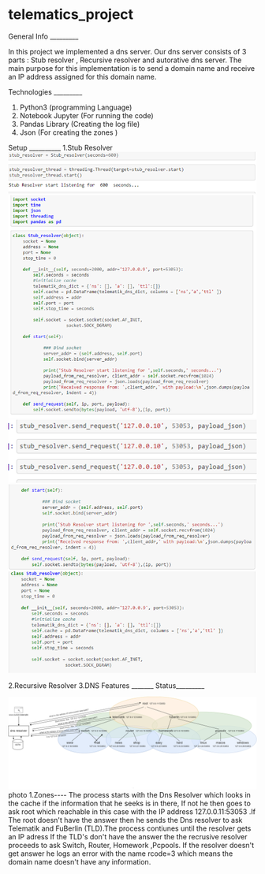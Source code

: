 # telematics_project
 General Info _________

In this project we implemented a dns server. Our dns server consists of 3 parts :  Stub resolver ,  Recursive resolver and autorative dns server. The main purpose for this implementation is to send a domain name and receive an IP address assigned for this domain name. 

Technologies _________

1. Python3 (programming Language) 
2. Notebook Jupyter (For running the code)
3. Pandas Library (Creating the log file)
4. Json (For creating the zones )

Setup __________
1.Stub Resolver
![name-of-you-image](https://github.com/Alioio/telematics_project/blob/main/Notebooks/screenshots/stubresolver/1.png)
![name-of-you-image](https://github.com/Alioio/telematics_project/blob/main/Notebooks/screenshots/stubresolver/2.png)
![name-of-you-image](https://github.com/Alioio/telematics_project/blob/main/Notebooks/screenshots/stubresolver/3.png)
![name-of-you-image](https://github.com/Alioio/telematics_project/blob/main/Notebooks/screenshots/stubresolver/4start%20define.png)
![name-of-you-image](https://github.com/Alioio/telematics_project/blob/main/Notebooks/screenshots/stubresolver/defining%20stub%20resolver.png)

2.Recursive Resolver
3.DNS
Features _______
Status_________

![name-of-you-image](https://github.com/Alioio/telematics_project/blob/main/Notebooks/zones_telematik.png)
photo 1.Zones---- 
The process starts with the Dns Resolver which looks in the cache if the information that he seeks is in there, If not he then goes to ask root which reachable in this case with the IP address 127.0.0.11:53053 .If The root doesn't have the answer then he sends the Dns resolver to ask Telematik and FuBerlin (TLD).The process contiunes until the resolver gets an IP adress  If the TLD's don't have the answer the the recrusive resolver proceeds to ask Switch, Router, Homework ,Pcpools. If the resolver doesn't get answer he logs an error with the name rcode=3 which means the domain name doesn't have any information.

